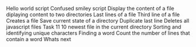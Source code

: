 Hello world script
Confused smiley script
Display the content of a file
diplaying content to two directories
Last lines of a file
Third line of a file
Creates a file
Save current state of a directory
Duplicate last line
Deletes all javascript files
Task 11
10 newest file in the current directory
Sorting and identifying unique characters
Finding a word
Count the number of lines that contain a word
Whats next
